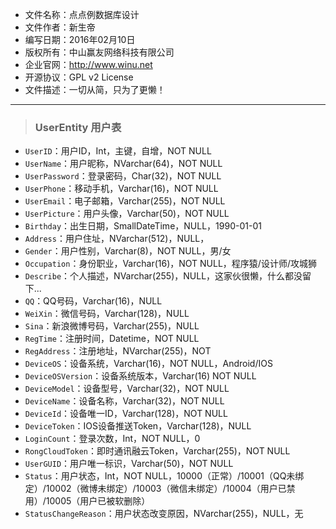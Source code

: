 ﻿* 文件名称：点点例数据库设计
* 文件作者：新生帝
* 编写日期：2016年02月10日
* 版权所有：中山赢友网络科技有限公司
* 企业官网：http://www.winu.net
* 开源协议：GPL v2 License
* 文件描述：一切从简，只为了更懒！

 *****

 > ### UserEntity 用户表

 * `UserID`：用户ID，Int，主键，自增，NOT NULL
 * `UserName`：用户昵称，NVarchar(64)，NOT NULL
 * `UserPassword`：登录密码，Char(32)，NOT NULL
 * `UserPhone`：移动手机，Varchar(16)，NOT NULL
 * `UserEmail`：电子邮箱，Varchar(255)，NOT NULL
 * `UserPicture`：用户头像，Varchar(50)，NOT NULL
 * `Birthday`：出生日期，SmallDateTime，NULL，1990-01-01
 * `Address`：用户住址，NVarchar(512)，NULL，
 * `Gender`：用户性别，Varchar(8)，NOT NULL，男/女
 * `Occupation`：身份职业，Varchar(16)，NOT NULL，程序猿/设计师/攻城狮
 * `Describe`：个人描述，NVarchar(255)，NULL，这家伙很懒，什么都没留下...
 * `QQ`：QQ号码，Varchar(16)，NULL
 * `WeiXin`：微信号码，Varchar(128)，NULL
 * `Sina`：新浪微博号码，Varchar(255)，NULL
 * `RegTime`：注册时间，Datetime，NOT NULL
 * `RegAddress`：注册地址，NVarchar(255)，NOT
 * `DeviceOS`：设备系统，Varchar(16)，NOT NULL，Android/IOS
 * `DeviceOSVersion`：设备系统版本，Varchar(16) NOT NULL
 * `DeviceModel`：设备型号，Varchar(32)，NOT NULL
 * `DeviceName`：设备名称，Varchar(32)，NOT NULL
 * `DeviceId`：设备唯一ID，Varchar(128)，NOT NULL
 * `DeviceToken`：IOS设备推送Token，Varchar(128)，NULL
 * `LoginCount`：登录次数，Int，NOT NULL，0
 * `RongCloudToken`：即时通讯融云Token，Varchar(255)，NOT NULL
 * `UserGUID`：用户唯一标识，Varchar(50)，NOT NULL
 * `Status`：用户状态，Int，NOT NULL，10000（正常）/10001（QQ未绑定）/10002（微博未绑定）/10003（微信未绑定）/10004（用户已禁用）/10005（用户已被软删除）
 * `StatusChangeReason`：用户状态改变原因，NVarchar(255)，NULL，无

